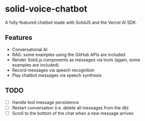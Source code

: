 # solid-voice-chatbot

A fully-featured chatbot made with SolidJS and the Vercel AI SDK.

## Features

- Conversational AI
- RAG: some examples using the GitHub APIs are included
- Render Solid.js components as messages via tools (again, some examples are included)
- Record messages via speech recognition
- Play chatbot messages via speech synthesis

## TODO

- [ ] Handle tool message persistence
- [ ] Restart conversation (i.e. delete all messages from the db)
- [ ] Scroll to the bottom of the chat when a new message arrives
